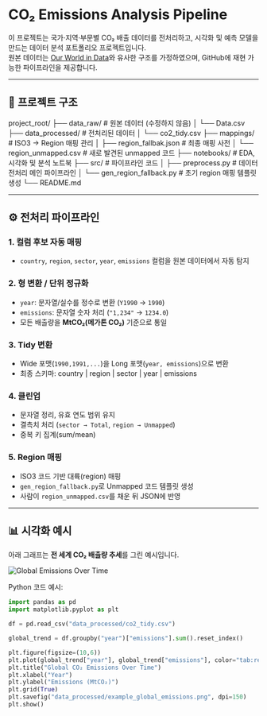 # CO₂ Emissions Analysis Pipeline

이 프로젝트는 국가·지역·부문별 CO₂ 배출 데이터를 전처리하고, 시각화 및 예측 모델을 만드는 데이터 분석 포트폴리오 프로젝트입니다.  
원본 데이터는 [Our World in Data](https://ourworldindata.org/co2-and-greenhouse-gas-emissions)와 유사한 구조를 가정하였으며, GitHub에 재현 가능한 파이프라인을 제공합니다.

---

## 📂 프로젝트 구조

project_root/
├── data_raw/ # 원본 데이터 (수정하지 않음)
│ └── Data.csv
├── data_processed/ # 전처리된 데이터
│ └── co2_tidy.csv
├── mappings/ # ISO3 → Region 매핑 관리
│ ├── region_fallbak.json # 최종 매핑 사전
│ └── region_unmapped.csv # 새로 발견된 unmapped 코드
├── notebooks/ # EDA, 시각화 및 분석 노트북
├── src/ # 파이프라인 코드
│ ├── preprocess.py # 데이터 전처리 메인 파이프라인
│ └── gen_region_fallback.py # 초기 region 매핑 템플릿 생성
└── README.md

---

## ⚙️ 전처리 파이프라인

### 1. 컬럼 후보 자동 매핑
- `country`, `region`, `sector`, `year`, `emissions` 컬럼을 원본 데이터에서 자동 탐지  

### 2. 형 변환 / 단위 정규화
- `year`: 문자열/실수를 정수로 변환 (`Y1990` → `1990`)  
- `emissions`: 문자열 숫자 처리 (`"1,234"` → `1234.0`)  
- 모든 배출량을 **MtCO₂(메가톤 CO₂)** 기준으로 통일  

### 3. Tidy 변환
- Wide 포맷(`1990,1991,...`)을 Long 포맷(`year, emissions`)으로 변환  
- 최종 스키마: country | region | sector | year | emissions


### 4. 클린업
- 문자열 정리, 유효 연도 범위 유지  
- 결측치 처리 (`sector → Total`, `region → Unmapped`)  
- 중복 키 집계(sum/mean)  

### 5. Region 매핑
- ISO3 코드 기반 대륙(region) 매핑  
- `gen_region_fallback.py`로 Unmapped 코드 템플릿 생성  
- 사람이 `region_unmapped.csv`를 채운 뒤 JSON에 반영  

---

## 📊 시각화 예시

아래 그래프는 **전 세계 CO₂ 배출량 추세**를 그린 예시입니다.

![Global Emissions Over Time](data_processed/example_global_emissions.png)

Python 코드 예시:
```python
import pandas as pd
import matplotlib.pyplot as plt

df = pd.read_csv("data_processed/co2_tidy.csv")

global_trend = df.groupby("year")["emissions"].sum().reset_index()

plt.figure(figsize=(10,6))
plt.plot(global_trend["year"], global_trend["emissions"], color="tab:red")
plt.title("Global CO₂ Emissions Over Time")
plt.xlabel("Year")
plt.ylabel("Emissions (MtCO₂)")
plt.grid(True)
plt.savefig("data_processed/example_global_emissions.png", dpi=150)
plt.show()
